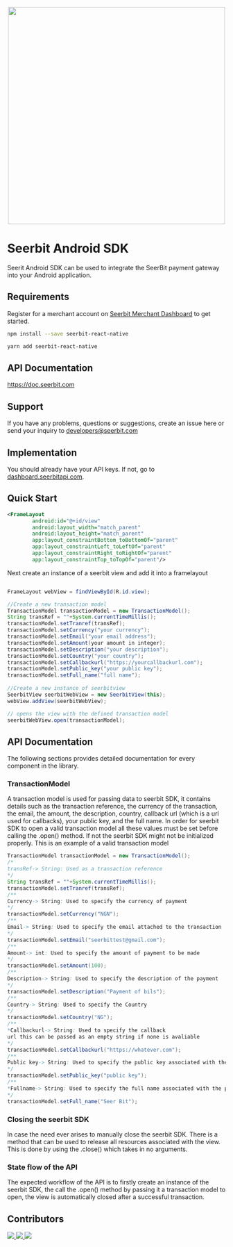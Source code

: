 <p align="center">
<img width="500" valign="top" src="https://res.cloudinary.com/dpejkbof5/image/upload/v1620323718/Seerbit_logo_png_ddcor4.png" data-canonical-src="https://res.cloudinary.com/dpejkbof5/image/upload/v1620323718/Seerbit_logo_png_ddcor4.png" style="max-width:100%; ">
</p>

# Seerbit Android SDK

Seerit Android SDK can be used to integrate the SeerBit payment gateway into your Android application. 

## Requirements 
Register for a merchant account on [Seerbit Merchant Dashboard](https://dashboard.seerbitapi.com) to get started. 

```bash
npm install --save seerbit-react-native
```
```bash
yarn add seerbit-react-native
```
## API Documentation 
   https://doc.seerbit.com

## Support 
If you have any problems, questions or suggestions, create an issue here or send your inquiry to developers@seerbit.com

## Implementation
You should already have your API keys. If not, go to [dashboard.seerbitapi.com](https://dashboard.seerbitapi.com).

## Quick Start

```xml
<FrameLayout
        android:id="@+id/view"
        android:layout_width="match_parent"
        android:layout_height="match_parent"
        app:layout_constraintBottom_toBottomOf="parent"
        app:layout_constraintLeft_toLeftOf="parent"
        app:layout_constraintRight_toRightOf="parent"
        app:layout_constraintTop_toTopOf="parent"/>
```

Next create an instance of a seerbit view and add it into a framelayout
```java

FrameLayout webView = findViewById(R.id.view);

//Create a new transaction model
TransactionModel transactionModel = new TransactionModel();
String transRef = ""+System.currentTimeMillis();
transactionModel.setTranref(transRef);
transactionModel.setCurrency("your currency");
transactionModel.setEmail("your email address");
transactionModel.setAmount(your amount in integer);
transactionModel.setDescription("your description");
transactionModel.setCountry("your country");
transactionModel.setCallbackurl("https://yourcallbackurl.com");
transactionModel.setPublic_key("your public key");
transactionModel.setFull_name("full name");
        
//Create a new instance of seerbitview
SeerbitView seerbitWebView = new SeerbitView(this);
webView.addView(seerbitWebView);

// opens the view with the defined transaction model
seerbitWebView.open(transactionModel);
```

## API Documentation
The following sections provides detailed documentation for every component in the library.


### TransactionModel
A transaction model is used for passing data to seerbit SDK, it contains details such as the transaction reference, the currency of the transaction, the email, the amount, the description, country, callback url (which is a url used for callbacks), your public key, and the full name. In order for seerbit SDK to open a valid transaction model all these values must be set before calling the .open() method. If not the seerbit SDK might not be initialized properly. This is an example of a valid transaction model
```java
TransactionModel transactionModel = new TransactionModel();
/*
transRef-> String: Used as a transaction reference
*/
String transRef = ""+System.currentTimeMillis();
transactionModel.setTranref(transRef);
/**
Currency-> String: Used to specify the currency of payment
*/
transactionModel.setCurrency("NGN");
/**
Email-> String: Used to specify the email attached to the transaction
*/
transactionModel.setEmail("seerbittest@gmail.com");
/**
Amount-> int: Used to specify the amount of payment to be made
*/
transactionModel.setAmount(100);
/**
Description-> String: Used to specify the description of the payment
*/
transactionModel.setDescription("Payment of bils");
/**
Country-> String: Used to specify the Country
*/
transactionModel.setCountry("NG");
/**
*Callbackurl-> String: Used to specify the callback 
url this can be passed as an empty string if none is avaliable
*/
transactionModel.setCallbackurl("https://whatever.com");
/**
Public key-> String: Used to specify the public key associated with the developers account
*/
transactionModel.setPublic_key("public key");
/**
*Fullname-> String: Used to specify the full name associated with the payment
*/
transactionModel.setFull_name("Seer Bit");
```
### Closing the seerbit SDK

In case the need ever arises to manually close the seerbit SDK. There is a method that can be used to release all resources associated with the view. This is done by using the .close() which takes in no arguments.

### State flow of the API

The expected workflow of the API is to firstly create an instance of the seerbit SDK, the call the .open() method by passing it a transaction model to open, the view is automatically closed after a successful transaction.

## Contributors
<span>
<a href="https://github.com/adewoleopeyemi">
  <img src="https://github.com/adewoleopeyemi.png?size=50">
</a>

<a href="https://github.com/amoskeyz">
  <img src="https://github.com/amoskeyz.png?size=50">
</a>
</a>
   <a href="https://github.com/victorighalo" title="Victor Ighalo">
  <img src="https://github.com/victorighalo.png?size=50">
</a>
   </span>

